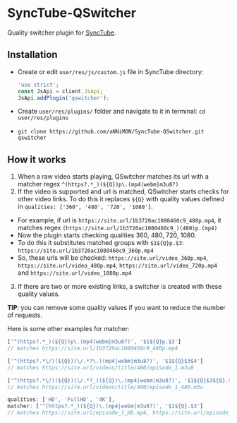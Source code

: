 # SyncTube-QSwitcher

Quality switcher plugin for [SyncTube](https://github.com/RblSb/SyncTube).


## Installation

- Create or edit `user/res/js/custom.js` file in SyncTube directory:
  ```js
  'use strict';
  const JsApi = client.JsApi;
  JsApi.addPlugin('qswitcher');
  ```

- Create `user/res/plugins/` folder and navigate to it in terminal: `cd user/res/plugins`

- `git clone https://github.com/aNNiMON/SyncTube-QSwitcher.git qswitcher`


## How it works

1. When a raw video starts playing, QSwitcher matches its url with a matcher regex `^(https?.*_)(${Q})p\.(mp4|webm|m3u8?)`
2. If the video is supported and url is matched, QSwitcher starts checks for other video links. To do this it replaces `${Q}` with quality values defined in `qualities: ['360', '480', '720', '1080']`.
  - For example, if url is `https://site.url/1b3720ac1080460c9_480p.mp4`, it matches regex `(https://site.url/1b3720ac1080460c9_)(480)p.(mp4)`
  - Now the plugin starts checking qualities 360, 480, 720, 1080.
  - To do this it substitutes matched groups with `$1${Q}p.$3`: `https://site.url/1b3720ac1080460c9_360p.mp4`
  - So, these urls will be checked: `https://site.url/video_360p.mp4`, `https://site.url/video_480p.mp4`, `https://site.url/video_720p.mp4` and `https://site.url/video_1080p.mp4`
3. If there are two or more existing links, a switcher is created with these quality values.

**TIP**: you can remove some quality values if you want to reduce the number of requests.

Here is some other examples for matcher:
```js
['^(https?.*_)(${Q})p\.(mp4|webm|m3u8?)', '$1${Q}p.$3']
// matches https://site.url/1b3720ac1080460c9_480p.mp4

['^(https?.*\/)(${Q})(\/.*?\.)(mp4|webm|m3u8?)', '$1${Q}$3$4']
// matches https://site.url/videos/title/480/episode_1.m3u8

['^(https?.*\/)(${Q})(\/.*?_)(${Q})\.(mp4|webm|m3u8?)', '$1${Q}$3${Q}.$5']
// matches https://site.url/videos/title/480/episode_1_480.m3u

qualities: ['HD', 'FullHD', '4K'],
matcher: ['^(https?.*_)(${Q})\.(mp4|webm|m3u8?)', '$1${Q}.$3']
// matches https://site.url/episode_1_HD.mp4, https://site.url/episode_1_FullHD.mp4 and https://site.url/episode_1_4K.mp4
```
